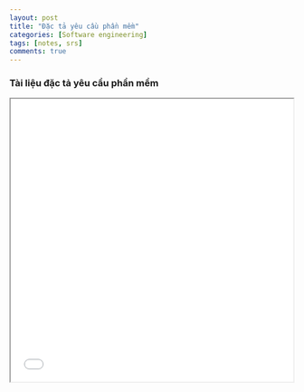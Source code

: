 ```yaml
---
layout: post
title: "Đặc tả yêu cầu phần mềm"
categories: [Software engineering]
tags: [notes, srs]
comments: true
---
```


### Tài liệu đặc tả yêu cầu phần mềm

<iframe src="/resources/SRS.pdf" width="500px" height="500px">

---
